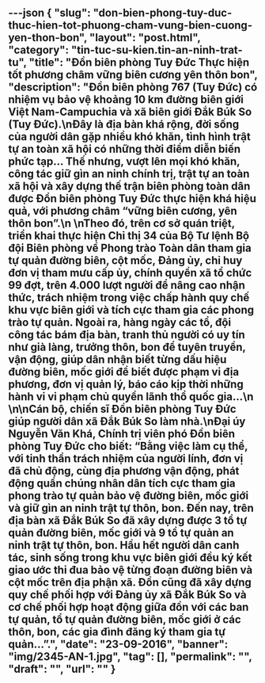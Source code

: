 ---json
{
    "slug": "don-bien-phong-tuy-duc-thuc-hien-tot-phuong-cham-vung-bien-cuong-yen-thon-bon",
    "layout": "post.html",
    "category": "tin-tuc-su-kien.tin-an-ninh-trat-tu",
    "title": "Đồn biên phòng Tuy Đức Thực hiện tốt phương châm vững biên cương yên thôn bon",
    "description": "Đồn biên phòng 767 (Tuy Đức) có nhiệm vụ bảo vệ khoảng 10 km đường biên giới Việt Nam-Campuchia và xã biên giới Đắk Búk So (Tuy Đức).\nĐây là địa bàn khá rộng, đời sống của người dân gặp nhiều khó khăn, tình hình trật tự an toàn xã hội có những thời điểm diễn biến phức tạp… Thế nhưng, vượt lên mọi khó khăn, công tác giữ gìn an ninh chính trị, trật tự an toàn xã hội và xây dựng thế trận biên phòng toàn dân được Đồn biên phòng Tuy Đức thực hiện khá hiệu quả, với phương châm “vững biên cương, yên thôn bon”.\n \nTheo đó, trên cơ sở quán triệt, triển khai thực hiện Chỉ thị 34 của Bộ Tư lệnh Bộ đội Biên phòng về Phong trào Toàn dân tham gia tự quản đường biên, cột mốc, Đảng ủy, chỉ huy đơn vị tham mưu cấp ủy, chính quyền xã tổ chức 99 đợt, trên 4.000 lượt người để nâng cao nhận thức, trách nhiệm trong việc chấp hành quy chế khu vực biên giới và tích cực tham gia các phong trào tự quản. Ngoài ra, hàng ngày các tổ, đội công tác bám địa bàn, tranh thủ người có uy tín như già làng, trưởng thôn, bon để tuyên truyền, vận động, giúp dân nhận biết từng dấu hiệu đường biên, mốc giới để biết được phạm vi địa phương, đơn vị quản lý, báo cáo kịp thời những hành vi vi phạm chủ quyền lãnh thổ quốc gia…\n \n\nCán bộ, chiến sĩ Đồn biên phòng Tuy Đức giúp người dân xã Đắk Búk So làm nhà.\nĐại úy Nguyễn Văn Khá, Chính trị viên phó Đồn biên phòng Tuy Đức cho biết: “Bằng việc làm cụ thể, với tinh thần trách nhiệm của người lính, đơn vị đã chủ động, cùng địa phương vận động, phát động quần chúng nhân dân tích cực tham gia phong trào tự quản bảo vệ đường biên, mốc giới và giữ gìn an ninh trật tự thôn, bon. Đến nay, trên địa bàn xã Đắk Búk So đã xây dựng được 3 tổ tự quản đường biên, mốc giới và 9 tổ tự quản an ninh trật tự thôn, bon. Hầu hết người dân canh tác, sinh sống trong khu vực biên giới đều ký kết giao ước thi đua bảo vệ từng đoạn đường biên và cột mốc trên địa phận xã. Đồn cũng đã xây dựng quy chế phối hợp với Đảng ủy xã Đắk Búk So và cơ chế phối hợp hoạt động giữa đồn với các ban tự quản, tổ tự quản đường biên, mốc giới ở các thôn, bon, các gia đình đăng ký tham gia tự quản…”.",
    "date": "23-09-2016",
    "banner": "img/2345-AN-1.jpg",
    "tag": [],
    "permalink": "",
    "draft": "",
    "url": ""
}
---
